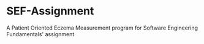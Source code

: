 # SEF-Assignment
A Patient Oriented Eczema Measurement program for Software Engineering Fundamentals' assignment
